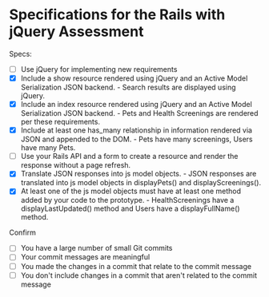 # Specifications for the Rails with jQuery Assessment

Specs:
- [ ] Use jQuery for implementing new requirements
- [x] Include a show resource rendered using jQuery and an Active Model Serialization JSON backend.
      - Search results are displayed using jQuery.
- [x] Include an index resource rendered using jQuery and an Active Model Serialization JSON backend.
      - Pets and Health Screenings are rendered per these requirements.
- [x] Include at least one has_many relationship in information rendered via JSON and appended to the DOM.
      - Pets have many screenings, Users have many Pets.
- [ ] Use your Rails API and a form to create a resource and render the response without a page refresh.
- [x] Translate JSON responses into js model objects.
      - JSON responses are translated into js model objects in displayPets() and displayScreenings().
- [x] At least one of the js model objects must have at least one method added by your code to the prototype.
      - HealthScreenings have a displayLastUpdated() method and Users have a displayFullName() method.

Confirm
- [ ] You have a large number of small Git commits
- [ ] Your commit messages are meaningful
- [ ] You made the changes in a commit that relate to the commit message
- [ ] You don't include changes in a commit that aren't related to the commit message